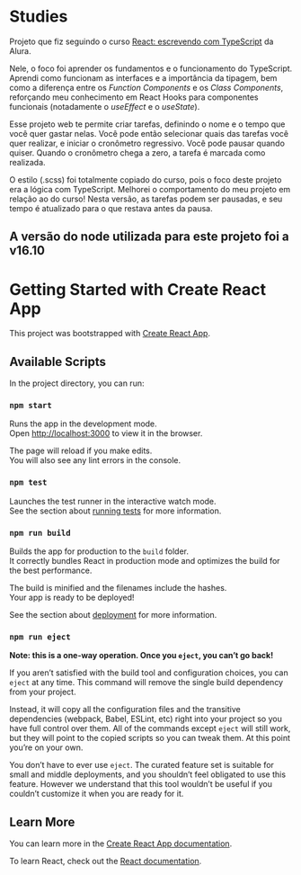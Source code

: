 # Studies
Projeto que fiz seguindo o curso [React: escrevendo com TypeScript](https://cursos.alura.com.br/course/react-modernizando-escrever-typescript) da Alura.

Nele, o foco foi aprender os fundamentos e o funcionamento do TypeScript. Aprendi como funcionam as interfaces e a importância da tipagem, bem como a diferença entre os _Function Components_ e os _Class Components_, reforçando meu conhecimento em React Hooks para componentes funcionais (notadamente o _useEffect_ e o _useState_).

Esse projeto web te permite criar tarefas, definindo o nome e o tempo que você quer gastar nelas. Você pode então selecionar quais das tarefas você quer realizar, e iniciar o cronômetro regressivo. Você pode pausar quando quiser. 
Quando o cronômetro chega a zero, a tarefa é marcada como realizada.

O estilo (.scss) foi totalmente copiado do curso, pois o foco deste projeto era a lógica com TypeScript. Melhorei o comportamento do meu projeto em relação ao do curso! Nesta versão, as tarefas podem ser pausadas, e seu tempo é atualizado para o que restava antes da pausa.

**A versão do node utilizada para este projeto foi a v16.10**
---------------------------------------------
# Getting Started with Create React App

This project was bootstrapped with [Create React App](https://github.com/facebook/create-react-app).

## Available Scripts

In the project directory, you can run:

### `npm start`

Runs the app in the development mode.\
Open [http://localhost:3000](http://localhost:3000) to view it in the browser.

The page will reload if you make edits.\
You will also see any lint errors in the console.

### `npm test`

Launches the test runner in the interactive watch mode.\
See the section about [running tests](https://facebook.github.io/create-react-app/docs/running-tests) for more information.

### `npm run build`

Builds the app for production to the `build` folder.\
It correctly bundles React in production mode and optimizes the build for the best performance.

The build is minified and the filenames include the hashes.\
Your app is ready to be deployed!

See the section about [deployment](https://facebook.github.io/create-react-app/docs/deployment) for more information.

### `npm run eject`

**Note: this is a one-way operation. Once you `eject`, you can’t go back!**

If you aren’t satisfied with the build tool and configuration choices, you can `eject` at any time. This command will remove the single build dependency from your project.

Instead, it will copy all the configuration files and the transitive dependencies (webpack, Babel, ESLint, etc) right into your project so you have full control over them. All of the commands except `eject` will still work, but they will point to the copied scripts so you can tweak them. At this point you’re on your own.

You don’t have to ever use `eject`. The curated feature set is suitable for small and middle deployments, and you shouldn’t feel obligated to use this feature. However we understand that this tool wouldn’t be useful if you couldn’t customize it when you are ready for it.

## Learn More

You can learn more in the [Create React App documentation](https://facebook.github.io/create-react-app/docs/getting-started).

To learn React, check out the [React documentation](https://reactjs.org/).
